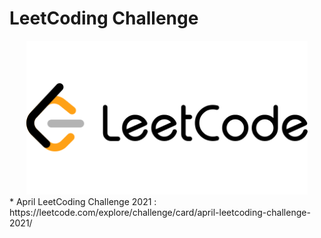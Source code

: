 # LeetCoding Challenge
<div align="center">
<img src="https://github.com/mohammedismailb18/LeetCode/blob/main/logo.png" width="450" height="auto"/>
  </div>
* April LeetCoding Challenge 2021 : https://leetcode.com/explore/challenge/card/april-leetcoding-challenge-2021/
